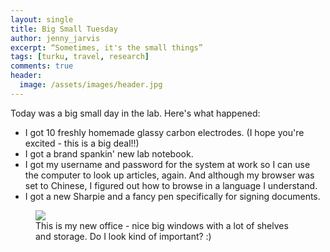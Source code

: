 ```yaml
---
layout: single
title: Big Small Tuesday
author: jenny_jarvis
excerpt: “Sometimes, it's the small things”
tags: [turku, travel, research]
comments: true
header:
  image: /assets/images/header.jpg
---
```


Today was a big small day in the lab. Here's what happened:

* I got 10 freshly homemade glassy carbon electrodes. (I hope you're excited - this is a big deal!!)
* I got a brand spankin' new lab notebook.
* I got my username and password for the system at work so I can use the computer to look up articles, again. And although my browser was set to Chinese, I figured out how to browse in a language I understand.
* I got a new Sharpie and a fancy pen specifically for signing documents.

<figure>
    <a href="../images/jennys-new-desk.jpg"><img src="../images/jennys-new-desk.jpg"></a>
    <figcaption> This is my new office - nice big windows with a lot of shelves and storage. Do I look kind of important? :) </figcaption>
</figure>
